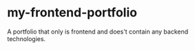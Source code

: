 # my-frontend-portfolio
A portfolio that only is frontend and does't contain any backend technologies. 
